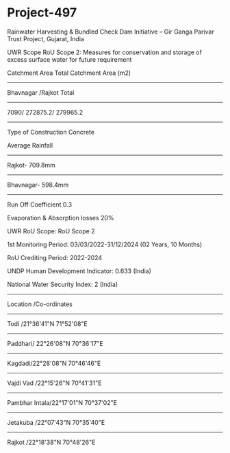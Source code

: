 # Project-497
Rainwater Harvesting &amp; Bundled Check Dam Initiative – Gir Ganga Parivar Trust Project, Gujarat, India

UWR Scope
RoU Scope 2: Measures for conservation and storage of excess
surface water for future requirement

Catchment Area
Total Catchment Area (m2)
_____
Bhavnagar /Rajkot Total
______
7090/ 272875.2/ 279965.2
_______
Type of Construction Concrete

Average Rainfall
______
Rajkot- 709.8mm
___
Bhavnagar- 598.4mm
______
Run Off Coefficient 0.3

Evaporation & Absorption losses 20%

UWR RoU Scope: RoU Scope 2

1st Monitoring Period: 03/03/2022-31/12/2024 (02 Years, 10 Months)

RoU Crediting Period: 2022-2024

UNDP Human Development Indicator: 0.633 (India)

National Water Security Index: 2 (India)
______________
Location /Co-ordinates
____________
Todi /21°36'41"N 71°52'08"E
__________
Paddhari/ 22°26'08"N 70°36'17"E
______
Kagdadi/22°28'08"N 70°46'46"E
________
Vajdi Vad /22°15'26"N 70°41'31"E
_________
Pambhar Intala/22°17'01"N 70°37'02"E
________
Jetakuba /22°07'43"N 70°35'40"E
________
Rajkot /22°18'38"N 70°48'26"E
